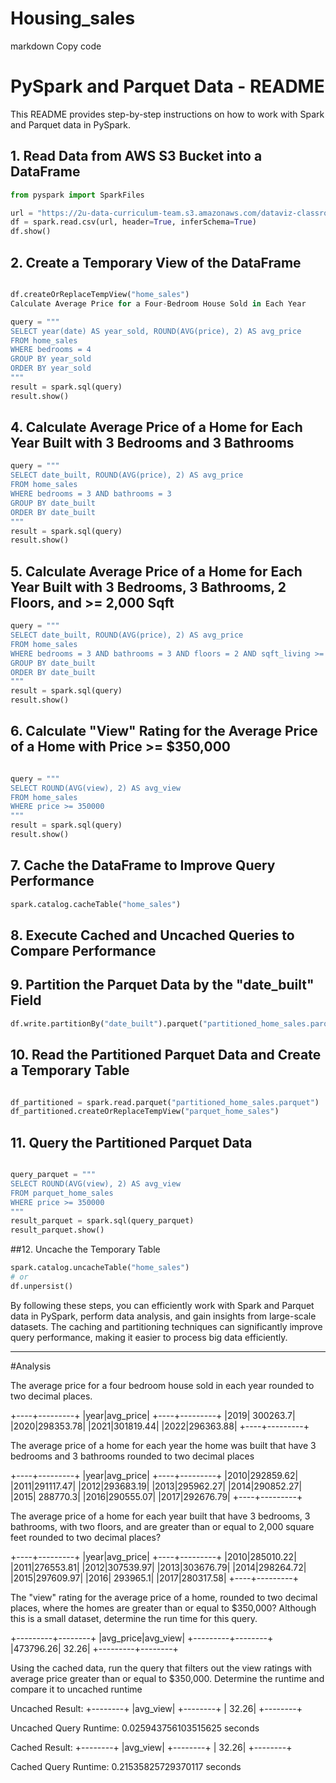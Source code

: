# Housing_sales
markdown
Copy code
# PySpark and Parquet Data - README

This README provides step-by-step instructions on how to work with Spark and Parquet data in PySpark.

## 1. Read Data from AWS S3 Bucket into a DataFrame

```python
from pyspark import SparkFiles

url = "https://2u-data-curriculum-team.s3.amazonaws.com/dataviz-classroom/v1.2/22-big-data/home_sales_revised.csv"
df = spark.read.csv(url, header=True, inferSchema=True)
df.show()
```

## 2. Create a Temporary View of the DataFrame
```python

df.createOrReplaceTempView("home_sales")
Calculate Average Price for a Four-Bedroom House Sold in Each Year
```

```python
query = """
SELECT year(date) AS year_sold, ROUND(AVG(price), 2) AS avg_price
FROM home_sales
WHERE bedrooms = 4
GROUP BY year_sold
ORDER BY year_sold
"""
result = spark.sql(query)
result.show()
```

## 4. Calculate Average Price of a Home for Each Year Built with 3 Bedrooms and 3 Bathrooms
```python
query = """
SELECT date_built, ROUND(AVG(price), 2) AS avg_price
FROM home_sales
WHERE bedrooms = 3 AND bathrooms = 3
GROUP BY date_built
ORDER BY date_built
"""
result = spark.sql(query)
result.show()
```


## 5. Calculate Average Price of a Home for Each Year Built with 3 Bedrooms, 3 Bathrooms, 2 Floors, and >= 2,000 Sqft
```python
query = """
SELECT date_built, ROUND(AVG(price), 2) AS avg_price
FROM home_sales
WHERE bedrooms = 3 AND bathrooms = 3 AND floors = 2 AND sqft_living >= 2000
GROUP BY date_built
ORDER BY date_built
"""
result = spark.sql(query)
result.show()
```

## 6. Calculate "View" Rating for the Average Price of a Home with Price >= $350,000
```python

query = """
SELECT ROUND(AVG(view), 2) AS avg_view
FROM home_sales
WHERE price >= 350000
"""
result = spark.sql(query)
result.show()
```

## 7. Cache the DataFrame to Improve Query Performance
```python
spark.catalog.cacheTable("home_sales")
```

## 8. Execute Cached and Uncached Queries to Compare Performance
## 9. Partition the Parquet Data by the "date_built" Field
```python
df.write.partitionBy("date_built").parquet("partitioned_home_sales.parquet")
```
## 10. Read the Partitioned Parquet Data and Create a Temporary Table
```python

df_partitioned = spark.read.parquet("partitioned_home_sales.parquet")
df_partitioned.createOrReplaceTempView("parquet_home_sales")
```

## 11. Query the Partitioned Parquet Data
```python

query_parquet = """
SELECT ROUND(AVG(view), 2) AS avg_view
FROM parquet_home_sales
WHERE price >= 350000
"""
result_parquet = spark.sql(query_parquet)
result_parquet.show()
```

##12. Uncache the Temporary Table
```python
spark.catalog.uncacheTable("home_sales")
# or
df.unpersist()
```
By following these steps, you can efficiently work with Spark and Parquet data in PySpark, perform data analysis, and gain insights from large-scale datasets. The caching and partitioning techniques can significantly improve query performance, making it easier to process big data efficiently.

---
#Analysis

The average price for a four bedroom house sold in each year rounded to two decimal places.

+----+---------+
|year|avg_price|
+----+---------+
|2019| 300263.7|
|2020|298353.78|
|2021|301819.44|
|2022|296363.88|
+----+---------+

The average price of a home for each year the home was built that have 3 bedrooms and 3 bathrooms rounded to two decimal places

+----+---------+
|year|avg_price|
+----+---------+
|2010|292859.62|
|2011|291117.47|
|2012|293683.19|
|2013|295962.27|
|2014|290852.27|
|2015| 288770.3|
|2016|290555.07|
|2017|292676.79|
+----+---------+

 The average price of a home for each year built that have 3 bedrooms, 3 bathrooms, with two floors,
and are greater than or equal to 2,000 square feet rounded to two decimal places?

+----+---------+
|year|avg_price|
+----+---------+
|2010|285010.22|
|2011|276553.81|
|2012|307539.97|
|2013|303676.79|
|2014|298264.72|
|2015|297609.97|
|2016| 293965.1|
|2017|280317.58|
+----+---------+

The "view" rating for the average price of a home, rounded to two decimal places, where the homes are greater than
or equal to $350,000? Although this is a small dataset, determine the run time for this query.

+---------+--------+
|avg_price|avg_view|
+---------+--------+
|473796.26|   32.26|
+---------+--------+


Using the cached data, run the query that filters out the view ratings with average price 
greater than or equal to $350,000. Determine the runtime and compare it to uncached runtime

Uncached Result:
+--------+
|avg_view|
+--------+
|   32.26|
+--------+

Uncached Query Runtime: 0.025943756103515625 seconds

Cached Result:
+--------+
|avg_view|
+--------+
|   32.26|
+--------+

Cached Query Runtime: 0.21535825729370117 seconds

